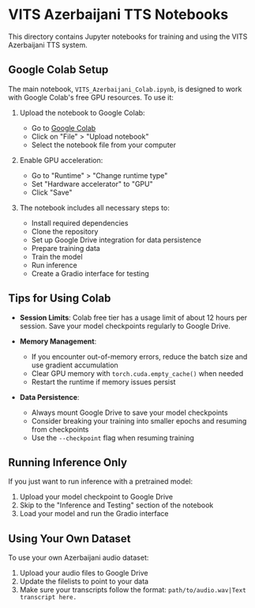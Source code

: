 # VITS Azerbaijani TTS Notebooks

This directory contains Jupyter notebooks for training and using the VITS Azerbaijani TTS system.

## Google Colab Setup

The main notebook, `VITS_Azerbaijani_Colab.ipynb`, is designed to work with Google Colab's free GPU resources. To use it:

1. Upload the notebook to Google Colab:
   - Go to [Google Colab](https://colab.research.google.com/)
   - Click on "File" > "Upload notebook"
   - Select the notebook file from your computer

2. Enable GPU acceleration:
   - Go to "Runtime" > "Change runtime type"
   - Set "Hardware accelerator" to "GPU"
   - Click "Save"

3. The notebook includes all necessary steps to:
   - Install required dependencies
   - Clone the repository
   - Set up Google Drive integration for data persistence
   - Prepare training data
   - Train the model
   - Run inference
   - Create a Gradio interface for testing

## Tips for Using Colab

- **Session Limits**: Colab free tier has a usage limit of about 12 hours per session. Save your model checkpoints regularly to Google Drive.

- **Memory Management**: 
  - If you encounter out-of-memory errors, reduce the batch size and use gradient accumulation
  - Clear GPU memory with `torch.cuda.empty_cache()` when needed
  - Restart the runtime if memory issues persist

- **Data Persistence**:
  - Always mount Google Drive to save your model checkpoints
  - Consider breaking your training into smaller epochs and resuming from checkpoints
  - Use the `--checkpoint` flag when resuming training

## Running Inference Only

If you just want to run inference with a pretrained model:

1. Upload your model checkpoint to Google Drive
2. Skip to the "Inference and Testing" section of the notebook
3. Load your model and run the Gradio interface

## Using Your Own Dataset

To use your own Azerbaijani audio dataset:

1. Upload your audio files to Google Drive
2. Update the filelists to point to your data
3. Make sure your transcripts follow the format: `path/to/audio.wav|Text transcript here.` 